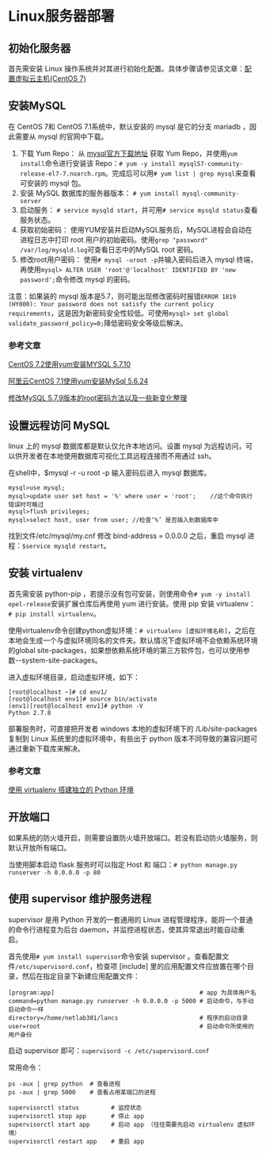 # Linux服务器部署
## 初始化服务器
首先需安装 Linux 操作系统并对其进行初始化配置。具体步骤请参见该文章：[配置虚拟云主机(CentOS 7)](https://github.com/Zouzhp3/Learn/blob/master/Cloud/%E9%85%8D%E7%BD%AE%E8%99%9A%E6%8B%9F%E4%BA%91%E4%B8%BB%E6%9C%BA%28CentOS%29.md)
 
## 安装MySQL
在 CentOS 7和 CentOS 7.1系统中，默认安装的 mysql 是它的分支 mariadb ，因此需要从 mysql 的官网中下载。

1. 下载 Yum Repo：
从 [mysql官方下载地址](http://dev.mysql.com/downloads/repo/yum/) 获取 Yum Repo，并使用`yum install`命令进行安装该 Repo：`# yum -y install mysql57-community-release-el7-7.noarch.rpm`。完成后可以用`# yum list | grep mysql`来查看可安装的 mysql 包。
2. 安装 MySQL 数据库的服务器版本：
`# yum install mysql-community-server`
3. 启动服务：
`# service mysqld start`，并可用`# service mysqld status`查看服务状态。
4. 获取初始密码：
使用YUM安装并启动MySQL服务后，MySQL进程会自动在进程日志中打印 root 用户的初始密码。使用`grep "password" /var/log/mysqld.log`可查看日志中的MySQL root 密码。
5. 修改root用户密码：
使用`# mysql -uroot -p`并输入密码后进入 mysql 终端，再使用`mysql> ALTER USER 'root'@'localhost' IDENTIFIED BY 'new password';`命令修改 mysql 的密码。


注意：如果装的 mysql 版本是5.7，则可能出现修改密码时报错`ERROR 1819 (HY000): Your password does not satisfy the current policy requirements`，这是因为新密码安全性较低。可使用`mysql> set global validate_password_policy=0;`降低密码安全等级后解决。

### 参考文章
[CentOS 7.2使用yum安装MYSQL 5.7.10](https://typecodes.com/linux/yuminstallmysql5710.html)

[阿里云CentOS 7.1使用yum安装MySql 5.6.24](https://typecodes.com/web/centos7yuminstallmysql5.html)

[修改MySQL 5.7.9版本的root密码方法以及一些新变化整理](http://bbs.bestsdk.com/detail/762.html) 

## 设置远程访问 MySQL 
linux 上的 mysql 数据库都是默认仅允许本地访问。设置 mysql 为远程访问，可以供开发者在本地使用数据库可视化工具远程连接而不用通过 ssh。

在shell中，$mysql -r -u root -p 输入密码后进入 mysql 数据库。

```
mysql>use mysql;
mysql>update user set host = '%' where user = 'root';    //这个命令执行错误时可略过
mysql>flush privileges;
mysql>select host, user from user; //检查‘%’ 是否插入到数据库中
```

找到文件/etc/mysql/my.cnf 修改 bind-address = 0.0.0.0 之后，重启 mysql 进程：`$service mysqld restart`。

## 安装 virtualenv
首先需安装 python-pip ，若提示没有包可安装，则使用命令`# yum -y install epel-release`安装扩展仓库后再使用 yum 进行安装。使用 pip 安装 virtualenv：`# pip install virtualenv`。

使用virtualenv命令创建python虚拟环境：`# virtualenv [虚拟环境名称]`，之后在本地会生成一个与虚拟环境同名的文件夹。默认情况下虚拟环境不会依赖系统环境的global site-packages，如果想依赖系统环境的第三方软件包，也可以使用参数--system-site-packages。

进入虚拟环境目录，启动虚拟环境，如下：
```
[root@localhost ~]# cd env1/
[root@localhost env1]# source bin/activate
(env1)[root@localhost env1]# python -V
Python 2.7.8
```

部署服务时，可直接把开发者 windows 本地的虚拟环境下的 /Lib/site-packages 复制到 Linux 系统里的虚拟环境中，有些出于 python 版本不同导致的兼容问题可通过重新下载库来解决。


### 参考文章
[使用 virtualenv 搭建独立的 Python 环境](http://qicheng0211.blog.51cto.com/3958621/1561685)

## 开放端口
如果系统的防火墙开启，则需要设置防火墙开放端口。若没有启动防火墙服务，则默认开放所有端口。

当使用脚本启动 flask 服务时可以指定 Host 和 端口：`# python manage.py runserver -h 0.0.0.0 -p 80`

## 使用 supervisor 维护服务进程

supervisor 是用 Python 开发的一套通用的 Linux 进程管理程序，能将一个普通的命令行进程变为后台 daemon，并监控进程状态，使其异常退出时能自动重启。

首先使用`# yum install supervisor`命令安装 supervisor 。查看配置文件`/etc/supervisord.conf`，检查项 [include] 里的应用配置文件应放置在哪个目录，然后在指定目录下新建应用配置文件：
```
[program:app]                                         # app 为具体用户名
command=python manage.py runserver -h 0.0.0.0 -p 5000 # 启动命令，与手动启动命令一样
directory=/home/netlab301/lancs                       # 程序的启动目录
user=root                                             # 启动命令所使用的用户身份
```

启动 supervisor 即可：`supervisord -c /etc/supervisord.conf`

常用命令：
```
ps -aux | grep python  # 查看进程
ps -aux | grep 5000    # 查看占用某端口的进程

supervisorctl status         # 监控状态
supervisorctl stop app       # 停止 app
supervisorctl start app      # 启动 app （往往需要先启动 virtualenv 虚拟环境）
supervisorctl restart app    # 重启 app
```
